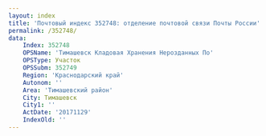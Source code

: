 ```yaml
---
layout: index
title: 'Почтовый индекс 352748: отделение почтовой связи Почты России'
permalink: /352748/
data:
    Index: 352748
    OPSName: 'Тимашевск Кладовая Хранения Нерозданных По'
    OPSType: Участок
    OPSSubm: 352749
    Region: 'Краснодарский край'
    Autonom: ''
    Area: 'Тимашевский район'
    City: Тимашевск
    City1: ''
    ActDate: '20171129'
    IndexOld: ''
---
```

